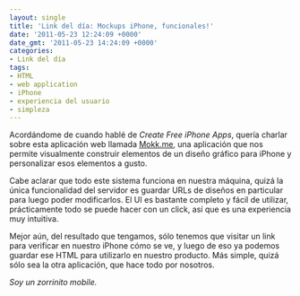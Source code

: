 ```yaml
---
layout: single
title: 'Link del día: Mockups iPhone, funcionales!'
date: '2011-05-23 12:24:09 +0000'
date_gmt: '2011-05-23 14:24:09 +0000'
categories:
- Link del día
tags:
- HTML
- web application
- iPhone
- experiencia del usuario
- simpleza
---
```


Acordándome de cuando hablé de _Create Free iPhone Apps_, quería charlar sobre esta aplicación web llamada [Mokk.me](http://mokk.me/), una aplicación que nos permite visualmente construir elementos de un diseño gráfico para iPhone y personalizar esos elementos a gusto.

Cabe aclarar que todo este sistema funciona en nuestra máquina, quizá la única funcionalidad del servidor es guardar URLs de diseños en particular para luego poder modificarlos. El UI es bastante completo y fácil de utilizar, prácticamente todo se puede hacer con un click, así que es una experiencia muy intuitiva.

Mejor aún, del resultado que tengamos, sólo tenemos que visitar un link para verificar en nuestro iPhone cómo se ve, y luego de eso ya podemos guardar ese HTML para utilizarlo en nuestro producto. Más simple, quizá sólo sea la otra aplicación, que hace todo por nosotros.

_Soy un zorrinito mobile._
